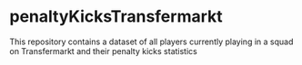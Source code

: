 # penaltyKicksTransfermarkt
This repository contains a dataset of all players currently playing in a squad on Transfermarkt and their penalty kicks statistics
